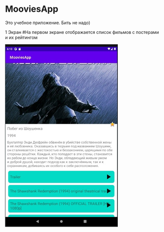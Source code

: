 # MooviesApp
Это учебное приложение. Бить не надо)

1 Экран 
#На первом экране отображается список фильмов с постерами и их рейтингом

![Screenshot](https://github.com/Sominisadssadd/MooviesApp/blob/master/images_for_readme/2_image.jpg)

